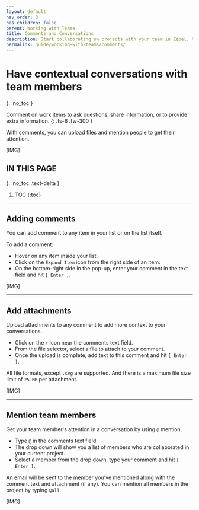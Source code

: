 ```yaml
---
layout: default
nav_order: 3
has_children: false
parent: Working with Teams
title: Comments and Conversations
description: Start collaborating on projects with your team in Zepel. Comment, mention people, and share files within your conversation.
permalink: guide/working-with-teams/comments/
---
```

# Have contextual conversations with team members
{: .no_toc }

Comment on work items to ask questions, share information, or to provide extra information.
{: .fs-6 .fw-300 }

With comments, you can upload files and mention people to get their attention.

[IMG]

## IN THIS PAGE
{: .no_toc .text-delta }

1. TOC
{:toc}

---

## Adding comments

You can add comment to any item in your list or on the list itself.

To add a comment:
- Hover on any item inside your list. 
- Click on the ```Expand Item``` icon from the right side of an item.
- On the bottom-right side in the pop-up, enter your comment in the text field and hit ```[ Enter ]```.

[IMG]

---

## Add attachments

Upload attachments to any comment to add more context to your conversations. 

- Click on the ```+``` icon near the comments text field.
- From the file selector, select a file to attach to your comment.
- Once the upload is complete, add text to this comment and hit ```[ Enter ]```.

All file formats, except ```.svg``` are supported. And there is a maximum file size limit of ```25 MB``` per attachment.

[IMG]

---

## Mention team members

Get your team member's attention in a conversation by using ```@``` mention.

- Type ```@``` in the comments text field.
- The drop down will show you a list of members who are collaborated in your current project.
- Select a member from the drop down, type your comment and hit ```[ Enter ]```.

An email will be sent to the member you've mentioned along with the comment text and attachment (if any). You can mention all members in the project by typing ```@all```.

[IMG]